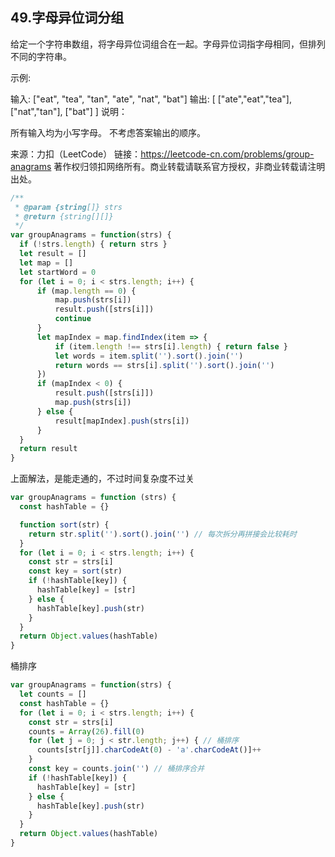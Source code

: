 ## 49.字母异位词分组
给定一个字符串数组，将字母异位词组合在一起。字母异位词指字母相同，但排列不同的字符串。

示例:

输入: ["eat", "tea", "tan", "ate", "nat", "bat"]
输出:
[
  ["ate","eat","tea"],
  ["nat","tan"],
  ["bat"]
]
说明：

所有输入均为小写字母。
不考虑答案输出的顺序。

来源：力扣（LeetCode）
链接：https://leetcode-cn.com/problems/group-anagrams
著作权归领扣网络所有。商业转载请联系官方授权，非商业转载请注明出处。

```js
/**
 * @param {string[]} strs
 * @return {string[][]}
 */
var groupAnagrams = function(strs) {
  if (!strs.length) { return strs }
  let result = []
  let map = []
  let startWord = 0
  for (let i = 0; i < strs.length; i++) {
      if (map.length == 0) {
          map.push(strs[i])
          result.push([strs[i]])
          continue
      }
      let mapIndex = map.findIndex(item => {
          if (item.length !== strs[i].length) { return false }
          let words = item.split('').sort().join('')
          return words == strs[i].split('').sort().join('')
      })
      if (mapIndex < 0) {
          result.push([strs[i]])
          map.push(strs[i])
      } else {
          result[mapIndex].push(strs[i])
      }
  }
  return result
}
```

上面解法，是能走通的，不过时间复杂度不过关

```js
var groupAnagrams = function (strs) {
  const hashTable = {}

  function sort(str) {
    return str.split('').sort().join('') // 每次拆分再拼接会比较耗时
  }
  for (let i = 0; i < strs.length; i++) {
    const str = strs[i]
    const key = sort(str)
    if (!hashTable[key]) {
      hashTable[key] = [str]
    } else {
      hashTable[key].push(str)
    }
  }
  return Object.values(hashTable)
}
```

桶排序
```js
var groupAnagrams = function(strs) {
  let counts = []
  const hashTable = {}
  for (let i = 0; i < strs.length; i++) {
    const str = strs[i]
    counts = Array(26).fill(0)
    for (let j = 0; j < str.length; j++) { // 桶排序
      counts[str[j]].charCodeAt(0) - 'a'.charCodeAt()]++
    }
    const key = counts.join('') // 桶排序合并
    if (!hashTable[key]) {
      hashTable[key] = [str]
    } else {
      hashTable[key].push(str)
    }
  }
  return Object.values(hashTable)
}
```